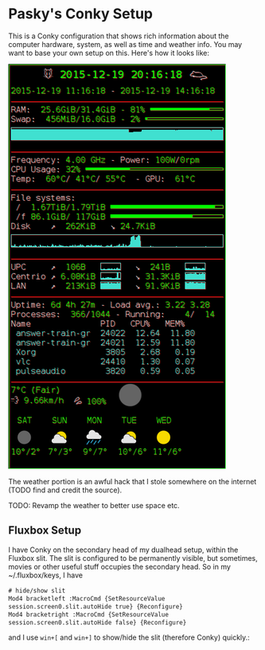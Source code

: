 Pasky's Conky Setup
===================

This is a Conky configuration that shows rich information about the
computer hardware, system, as well as time and weather info.  You may
want to base your own setup on this.  Here's how it looks like:

![screenshot](doc/screenshot.png)

The weather portion is an awful hack that I stole somewhere on the
internet (TODO find and credit the source).

TODO: Revamp the weather to better use space etc.


Fluxbox Setup
-------------

I have Conky on the secondary head of my dualhead setup, within the
Fluxbox slit.  The slit is configured to be permanently visible, but
sometimes, movies or other useful stuff occupies the secondary head.
So in my ~/.fluxbox/keys, I have

	# hide/show slit
	Mod4 bracketleft :MacroCmd {SetResourceValue session.screen0.slit.autoHide true} {Reconfigure}
	Mod4 bracketright :MacroCmd {SetResourceValue session.screen0.slit.autoHide false} {Reconfigure}
 
and I use ``win+[`` and ``win+]`` to show/hide the slit (therefore
Conky) quickly.:
